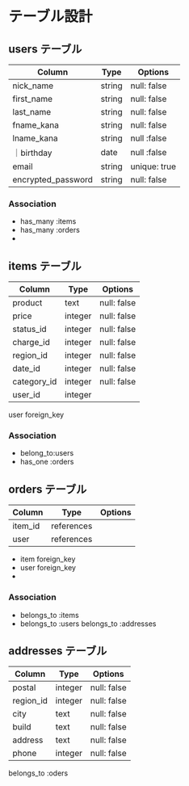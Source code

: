 # テーブル設計




## users テーブル


| Column   | Type   | Options     |
| -------- | ------ | ----------- |
|nick_name| string | null: false |
|first_name| string | null: false |
|last_name | string | null: false |
|fname_kana| string | null: false |
|lname_kana| string | null :false |
｜birthday  | date  | null :false |
| email    | string | unique: true|    validates :email, uniqueness: true
| encrypted_password | string | null: false   |



### Association
- has_many :items
- has_many :orders
- 
  

## items テーブル

| Column        | Type   | Options     |
| ------        | ------ | ----------- |
| product       | text   | null: false |
| price         | integer| null: false |             
| status_id     | integer| null: false |
| charge_id     | integer| null: false |
| region_id     | integer| null: false |
| date_id       | integer| null: false |
| category_id   | integer| null: false |
| user_id       | integer              |

user foreign_key

### Association

- belong_to:users
- has_one :orders

   

## orders テーブル

| Column   | Type       | Options                        |
| -------  | ---------- | ------------------------------ |
| item_id  | references |                                |
| user     | references |                                |

* item    foreign_key
* user    foreign_key
*

### Association

- belongs_to :items
- belongs_to :users
  belongs_to :addresses

## addresses テーブル
| Column   | Type       | Options       |
| -------  | ---------- | ------------- |
| postal   | integer    |   null: false | 
| region_id| integer    |   null: false |                             
| city     | text       |   null: false |  
| build    | text       |   null: false |                         
| address  | text       |   null: false |                            
| phone    | integer    |   null: false |                             


 
 belongs_to :oders
